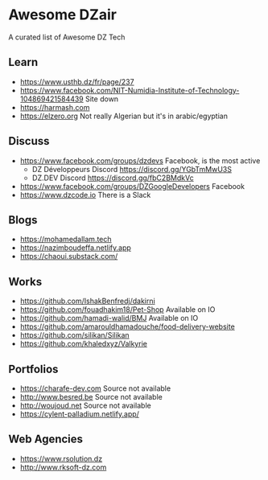 # Awesome DZair

A curated list of Awesome DZ Tech

## Learn

* https://www.usthb.dz/fr/page/237
* https://www.facebook.com/NIT-Numidia-Institute-of-Technology-104869421584439 Site down
* https://harmash.com
* https://elzero.org Not really Algerian but it's in arabic/egyptian

## Discuss

* https://www.facebook.com/groups/dzdevs Facebook, is the most active
  * DZ Développeurs Discord https://discord.gg/YGbTmMwU3S
  * DZ.DEV Discord https://discord.gg/fbC2BMdkVc
* https://www.facebook.com/groups/DZGoogleDevelopers Facebook
* https://www.dzcode.io There is a Slack

## Blogs

* https://mohamedallam.tech
* https://nazimboudeffa.netlify.app
* https://chaoui.substack.com/

## Works

* https://github.com/IshakBenfredj/dakirni
* https://github.com/fouadhakim18/Pet-Shop Available on IO
* https://github.com/hamadi-walid/BMJ Available on IO
* https://github.com/amarouldhamadouche/food-delivery-website
* https://github.com/silikan/Silikan
* https://github.com/khaledxyz/Valkyrie

## Portfolios

* https://charafe-dev.com Source not available
* http://www.besred.be Source not available
* http://woujoud.net Source not available
* https://cylent-palladium.netlify.app/

## Web Agencies

* https://www.rsolution.dz
* http://www.rksoft-dz.com

